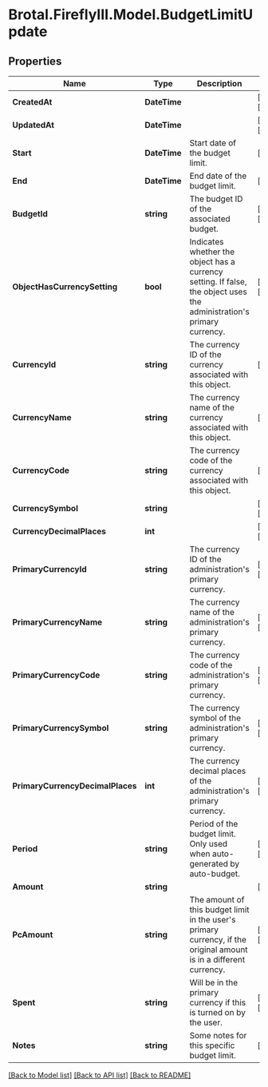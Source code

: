 # Brotal.FireflyIII.Model.BudgetLimitUpdate

## Properties

Name | Type | Description | Notes
------------ | ------------- | ------------- | -------------
**CreatedAt** | **DateTime** |  | [optional] [readonly] 
**UpdatedAt** | **DateTime** |  | [optional] [readonly] 
**Start** | **DateTime** | Start date of the budget limit. | [optional] 
**End** | **DateTime** | End date of the budget limit. | [optional] 
**BudgetId** | **string** | The budget ID of the associated budget. | [optional] [readonly] 
**ObjectHasCurrencySetting** | **bool** | Indicates whether the object has a currency setting. If false, the object uses the administration&#39;s primary currency. | [optional] [readonly] 
**CurrencyId** | **string** | The currency ID of the currency associated with this object. | [optional] 
**CurrencyName** | **string** | The currency name of the currency associated with this object. | [optional] 
**CurrencyCode** | **string** | The currency code of the currency associated with this object. | [optional] 
**CurrencySymbol** | **string** |  | [optional] [readonly] 
**CurrencyDecimalPlaces** | **int** |  | [optional] [readonly] 
**PrimaryCurrencyId** | **string** | The currency ID of the administration&#39;s primary currency. | [optional] [readonly] 
**PrimaryCurrencyName** | **string** | The currency name of the administration&#39;s primary currency. | [optional] [readonly] 
**PrimaryCurrencyCode** | **string** | The currency code of the administration&#39;s primary currency. | [optional] [readonly] 
**PrimaryCurrencySymbol** | **string** | The currency symbol of the administration&#39;s primary currency. | [optional] [readonly] 
**PrimaryCurrencyDecimalPlaces** | **int** | The currency decimal places of the administration&#39;s primary currency. | [optional] [readonly] 
**Period** | **string** | Period of the budget limit. Only used when auto-generated by auto-budget. | [optional] [readonly] 
**Amount** | **string** |  | [optional] 
**PcAmount** | **string** | The amount of this budget limit in the user&#39;s primary currency, if the original amount is in a different currency. | [optional] [readonly] 
**Spent** | **string** | Will be in the primary currency if this is turned on by the user. | [optional] [readonly] 
**Notes** | **string** | Some notes for this specific budget limit. | [optional] 

[[Back to Model list]](../../README.md#documentation-for-models) [[Back to API list]](../../README.md#documentation-for-api-endpoints) [[Back to README]](../../README.md)

